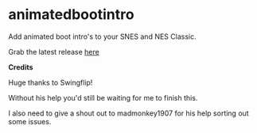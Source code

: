 # animatedbootintro
Add animated boot intro's to your SNES and NES Classic.

Grab the latest release [here](https://github.com/DNA64/animatedbootintro/releases/latest)

**Credits**

Huge thanks to Swingflip! 

Without his help you'd still be waiting for me to finish this.

I also need to give a shout out to madmonkey1907 for his help sorting out some issues.
